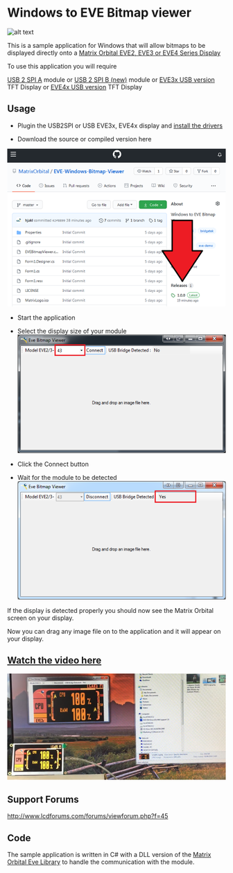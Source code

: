 # Windows to EVE Bitmap viewer 

![alt text](https://www.matrixorbital.com/image/cache/catalog/products/EVE/EVE3-43G-300x300.jpg)

This is a sample application for Windows that will allow bitmaps to be displayed directly onto a [Matrix Orbital 
EVE2, EVE3 or EVE4 Series Display](https://www.matrixorbital.com/ftdi-eve) 

To use this application you will require 

[USB 2 SPI A](https://www.matrixorbital.com/eve2-usb2spi-kit-a) module or
[USB 2 SPI B (new)](https://www.matrixorbital.com/eve-usb2spi-kit-b) module or
[EVE3x USB version](https://www.matrixorbital.com/index.php?route=product/search&search=eve3x) TFT Display or
[EVE4x USB version](https://www.matrixorbital.com/index.php?route=product/search&search=eve4x) TFT Display

## Usage

- Plugin the USB2SPI or USB EVE3x, EVE4x display and [install the drivers](https://www.matrixorbital.com/index.php?route=download/download_category&dpath=6)

- Download the source or compiled version here

![](Downloadlink1.png)

- Start the application

- Select the display size of your module  
![](display_size.png)

- Click the Connect button

- Wait for the module to be detected  
![](connected.png)

If the display is detected properly you should now see the Matrix Orbital screen on your display.

Now you can drag any image file on to the application and it will appear on your display.

## [Watch the video here](https://www.youtube.com/watch?v=zGJ_HENTz3Y)

![](ScreenGrab.png)

## Support Forums

http://www.lcdforums.com/forums/viewforum.php?f=45

## Code

The sample application is written in C# with a DLL version of the [Matrix Orbital Eve Library](https://github.com/MatrixOrbital/EVE2-Library) to handle the communication with the module.

